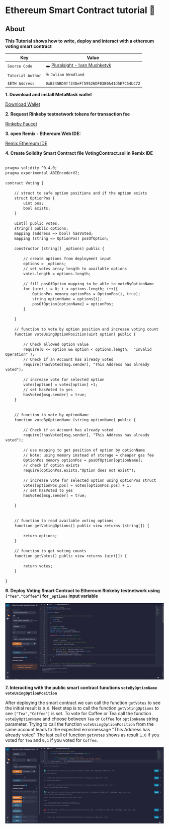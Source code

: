 # Ethereum Smart Contract tutorial 🐇

## About

**This Tutorial shows how to write, deploy and interact with a ethereum voting smart contract**

| Key | Value |
| --- | --- |
| `Source Code` | 🕳️ [Pluralsight - Ivan Mushketyk](https://www.pluralsight.com/courses/ethereum-blockchain-developing-applications) |
| `Tutorial Author` | ☕ `Julian Wendland` |
| `$ETH Address` | `0xB345BD9ff34DeFf59526DF03B0A41d5E7C54bC72` |



**1. Download and install MetaMask wallet**

[Download Wallet](https://metamask.io/)

**2. Request Rinkeby testnetwork tokens for transaction fee**

[Rinkeby Faucet](https://faucet.rinkeby.io/)

**3. open Remix - Ethereum Web IDE:**

[Remix Ethereum IDE](https://remix.ethereum.org/)


**4. Create Solidity Smart Contract file VotingContract.sol in Remix IDE**

```solidity

pragma solidity ^0.4.0;
pragma experimental ABIEncoderV2;

contract Voting {

    // struct to safe option positions and if the option exists
    struct OptionPos {
        uint pos;
        bool exists;
    }

    uint[] public votes;
    string[] public options;
    mapping (address => bool) hasVoted;
    mapping (string => OptionPos) posOfOption;

    constructor (string[] _options) public {

        // create options from deployment input 
        options = _options;
        // set votes array length to available options
        votes.length = options.length;

        // fill posOfOption mapping to be able to voteByOptionName
        for (uint i = 0; i < options.length; i++){
            OptionPos memory optionPos = OptionPos(i, true);
            string optionName = options[i];
            posOfOption[optionName] = optionPos;
        }

    }

    // function to vote by option position and increase voting count
    function voteUsingOptionPosition(uint option) public {

        // Check allowed option value
        require(0 <= option && option < options.length,  "Invalid Operation" );
        // Check if an Account has already voted
        require(!hasVoted[msg.sender], "This Address has already voted");

        // increase vote for selected option
        votes[option] = votes[option] +1;
        // set hasVoted to yes
        hasVoted[msg.sender] = true;
    }


    // function to vote by optionName 
    function voteByOptionName (string optionName) public {

        // Check if an Account has already voted
        require(!hasVoted[msg.sender], "This Address has already voted");

        // use mapping to get position of option by optionName
        // Note: using memory instead of storage = cheaper gas fee
        OptionPos memory optionPos = posOfOption[optionName];
        // check if option exists 
        require(optionPos.exists,"Option does not exist"); 

        // increase vote for selected option using optionPos struct
        votes[optionPos.pos] = votes[optionPos.pos] + 1;
        // set hasVoted to yes
        hasVoted[msg.sender] = true;

    }


    // function to read available voting options
    function getVotingOptions() public view returns (string[]) {

        return options;
    }

    // function to get voting counts
    function getVotes() public view returns (uint[]) {

        return votes; 
    }

}

```


**6. Deploy Voting Smart Contract to Ethereum Rinkeby testnetwork using `["Tea","Coffee"]` for `_options` input variable**

![DeployVotingContract](DeployVotingContract.png)


**7. Interacting with the public smart contract functions `voteByOptionName` `voteUsingOptionPosition`**

After deploying the smart contract we can call the function `getVotes` to see the initial result is `0,0`.
Next step is to call the function `getVotingOptions` to see `["Tea","Coffee"]` is set.
To vote for Coffee or Tea call the function `voteByOptionName` and choose between `Tea` or `Coffee` for `optionName` string parameter.
Trying to call the function `voteUsingOptionPosition` from the same account leads to the expected errormessage "This Address has already voted"
The last call of function `getVotes` shows as result `1,0` if you voted for `Tea` and `0,1` if you voted for `Coffee`.

![InteractWithSmartContract](InteractWithSmartContract.png)

